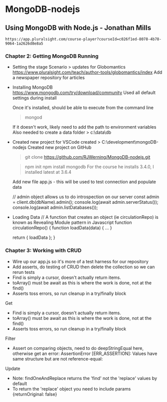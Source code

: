 # MongoDB-nodejs

## Using MongoDB with Node.js - Jonathan Mills

    https://app.pluralsight.com/course-player?courseId=c026f1ed-8078-4b78-9064-1a2626d8e8a5

### Chapter 2: Getting MongoDB Running

-   Setting the stage
    Scenario > updates for Globomantics
    https://www.pluralsight.com/teach/author-tools/globomantics/index
    Add a newspaper repository for articles

-   Installing MongoDB
    https://www.mongodb.com/try/download/community
    Used all default settings during install

    Once it's installed, should be able to execute from the command line

    > mongod

    If it doesn't work, likely need to add the path to environment variables
    Also needed to create a data folder > c:\data\db

-   Created new project for VSCode
    created > C:\development\mongoDB-nodejs
    Created new project on GitHub

    > git clone https://github.com/RJWerning/MongoDB-nodejs.git

    > npm init
    > npm install mongodb
    > For the course he installs 3.4.0, I installed latest at 3.6.4

    Add new file app.js - this will be used to test connection and populate data

    // admin object allows us to do introspection on our server
    const admin = client.db(dbName).admin();
    console.log(await admin.serverStatus());
    console.log(await admin.listDatabases());

-   Loading Data
    // A function that creates an object (ie circulationRepo) is known as Revealing Module pattern in Javascript
    function circulationRepo() {
    function loadData(data) {
    ...
    }

    return { loadData };
    }

### Chapter 3: Working with CRUD

-   Wire up our app.js so it's more of a test harness for our repository
-   Add asserts, do testing of CRUD then delete the collection so we can rerun tests
-   Find is simply a cursor, doesn't actually return items.
-   toArray() must be await as this is where the work is done, not at the find()
-   Asserts toss errors, so run cleanup in a try/finally block

Get

-   Find is simply a cursor, doesn't actually return items.
-   toArray() must be await as this is where the work is done, not at the find()
-   Asserts toss errors, so run cleanup in a try/finally block

Filter

-   Assert on comparing objects, need to do deepStringEqual here, otherwise get an error: AssertionError [ERR_ASSERTION]: Values have same structure but are not reference-equal:

Update

-   Note: findOneAndReplace returns the 'find' not the 'replace' values by default
-   To return the 'replace' object you need to include params {returnOriginal: false}
